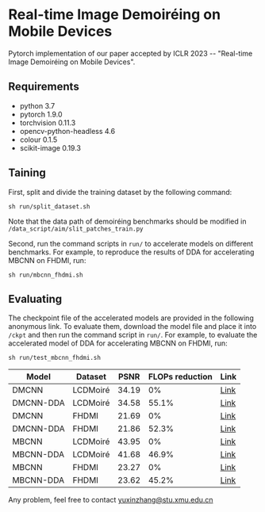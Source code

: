 # Real-time Image Demoir&eacute;ing on Mobile Devices

Pytorch implementation of our paper accepted by ICLR 2023 -- "Real-time Image Demoir&eacute;ing on Mobile Devices".

## Requirements	

- python 3.7
- pytorch 1.9.0
- torchvision 0.11.3
- opencv-python-headless 4.6
- colour 0.1.5
- scikit-image 0.19.3

## Taining

First, split and divide the training dataset by the following command:

```shell
sh run/split_dataset.sh
```

Note that the data path of demoir&eacute;ing benchmarks should be modified in `/data_script/aim/slit_patches_train.py`

Second, run the command scripts in `run/` to accelerate models on different benchmarks. For example, to reproduce the results of DDA for accelerating MBCNN on FHDMI, run:

```shell
sh run/mbcnn_fhdmi.sh
```

## Evaluating

The checkpoint file of the accelerated models are provided in the following anonymous link. To evaluate them, download the model file and place it into  `/ckpt`  and then run the command script in `run/`. For example, to evaluate the accelerated model of DDA for accelerating MBCNN on FHDMI, run:

```shell
sh run/test_mbcnn_fhdmi.sh
```

| Model     | Dataset  | PSNR  | FLOPs reduction | Link                                                         |
| --------- | -------- | ----- | --------------- | ------------------------------------------------------------ |
| DMCNN     | LCDMoir&eacute; | 34.19 | 0%              | [Link](https://drive.google.com/file/d/1bSyRNEBV1vW1kp7VXE-q1ELsBjcFBHMH/view?usp=sharing) |
| DMCNN-DDA | LCDMoir&eacute; | 34.58 | 55.1%           | [Link](https://drive.google.com/file/d/1NwazcAzIk5DNUejYhNV3fd3eSu7mEzh0/view?usp=share_link) |
| DMCNN     | FHDMI    | 21.69 | 0%              | [Link](https://drive.google.com/file/d/12z690vkzr___LKdTrCchDXHz3leP7e5T/view?usp=sharing) |
| DMCNN-DDA | FHDMI    | 21.86 | 52.3%           | [Link](https://drive.google.com/file/d/1lHZyfGcds9QaFtJFkeWGMk5sv8H6Q2bJ/view?usp=share_link) |
| MBCNN     | LCDMoir&eacute; | 43.95 | 0%              | [Link](https://drive.google.com/file/d/12z690vkzr___LKdTrCchDXHz3leP7e5T/view?usp=sharing) |
| MBCNN-DDA | LCDMoir&eacute; | 41.68 | 46.9%           | [Link](https://drive.google.com/file/d/1nKtRWSrrYlOOGbOLW_48jDRGj3j6pxvv/view?usp=share_link) |
| MBCNN     | FHDMI    | 23.27 | 0%              | [Link](https://drive.google.com/file/d/1olk-vq_zqfbOIeqcNHEMrmpb7HxaHHwH/view?usp=sharing) |
| MBCNN-DDA | FHDMI    | 23.62 | 45.2%           | [Link](https://drive.google.com/file/d/1EUfWZEDNVxLQYIdK89-OgxNwlgXnrbhF/view?usp=share_link) |

Any problem, feel free to contact [yuxinzhang@stu.xmu.edu.cn](mailto:yuxinzhang@stu.xmu.edu.cn)


